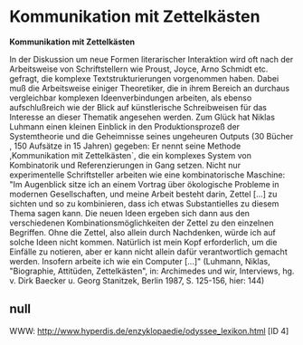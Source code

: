 # Kommunikation mit Zettelkästen

**Kommunikation mit Zettelkästen**

In der Diskussion um neue Formen literarischer Interaktion wird oft nach der Arbeitsweise von Schriftstellern wie Proust, Joyce, Arno Schmidt etc. gefragt, die komplexe Textstrukturierungen vorgenommen haben. Dabei muß die Arbeitsweise einiger Theoretiker, die in ihrem Bereich an durchaus vergleichbar komplexen Ideenverbindungen arbeiten, als ebenso aufschlußreich wie der Blick auf künstlerische Schreibweisen für das Interesse an dieser Thematik angesehen werden. Zum Glück hat Niklas Luhmann einen kleinen Einblick in den Produktionsprozeß der Systemtheorie und die Geheimnisse seines ungeheuren Outputs (30 Bücher , 150 Aufsätze in 15 Jahren) gegeben: Er nennt seine Methode ,Kommunikation mit Zettelkästen`, die ein komplexes System von Kombinatorik und Referenzierungen in Gang setzen. Nicht nur experimentelle Schriftsteller arbeiten wie eine kombinatorische Maschine: "Im Augenblick sitze ich an einem Vortrag über ökologische Probleme in modernen Gesellschaften, und meine Arbeit besteht darin, Zettel [...] zu sichten und so zu kombinieren, dass ich etwas Substantielles zu diesem Thema sagen kann. Die neuen Ideen ergeben sich dann aus den verschiedenen Kombinationsmöglichkeiten der Zettel zu den einzelnen Begriffen. Ohne die Zettel, also allein durch Nachdenken, würde ich auf solche Ideen nicht kommen. Natürlich ist mein Kopf erforderlich, um die Einfälle zu notieren, aber er kann nicht allein dafür verantwortlich gemacht werden. Insofern arbeite ich wie ein Computer [...]"
(Luhmann, Niklas, "Biographie, Attitüden, Zettelkästen", in: Archimedes und wir, Interviews, hg. v. Dirk Baecker u. Georg Stanitzek, Berlin 1987, S. 125-156, hier: 144)



## null

WWW: http://www.hyperdis.de/enzyklopaedie/odyssee_lexikon.html [ID 4]


